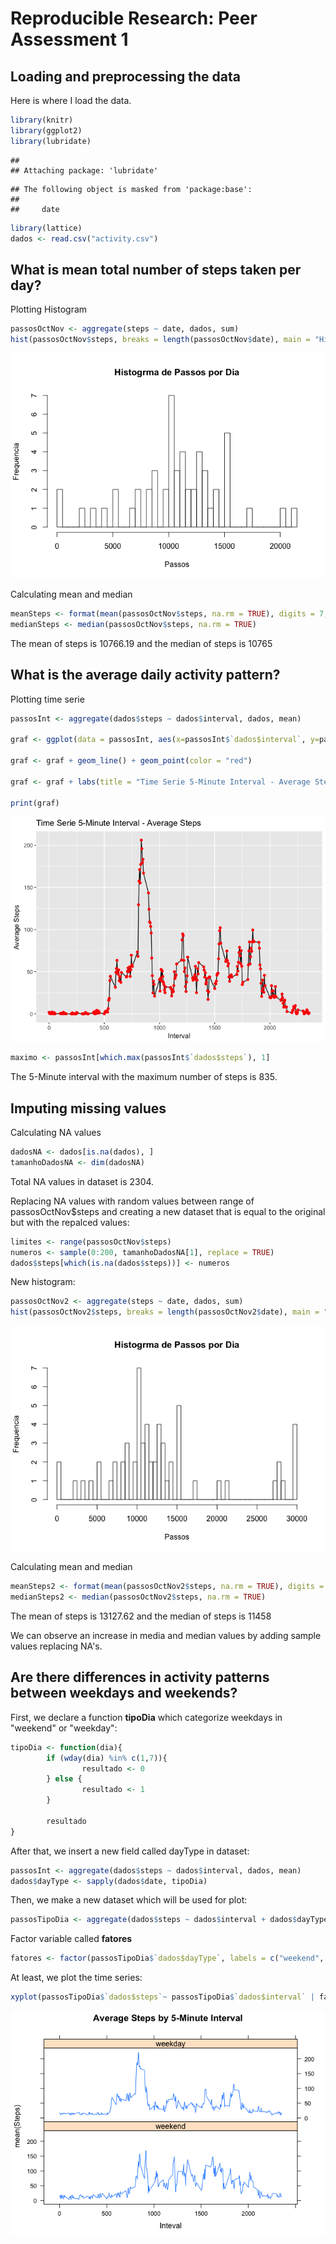 # Reproducible Research: Peer Assessment 1

## Loading and preprocessing the data
Here is where I load the data.

```r
library(knitr)
library(ggplot2)
library(lubridate)
```

```
## 
## Attaching package: 'lubridate'
```

```
## The following object is masked from 'package:base':
## 
##     date
```

```r
library(lattice)
dados <- read.csv("activity.csv")
```

## What is mean total number of steps taken per day?
Plotting Histogram  

```r
passosOctNov <- aggregate(steps ~ date, dados, sum)
hist(passosOctNov$steps, breaks = length(passosOctNov$date), main = "Histogrma de Passos por Dia", xlab = "Passos", ylab = "Frequencia")
```

![](PA1_template_files/figure-html/separateMonth-1.png)<!-- -->

Calculating mean and median

```r
meanSteps <- format(mean(passosOctNov$steps, na.rm = TRUE), digits = 7, nsmall = 2)
medianSteps <- median(passosOctNov$steps, na.rm = TRUE)
```
The mean of steps is 10766.19 and the median of steps is 10765 


## What is the average daily activity pattern?
Plotting time serie

```r
passosInt <- aggregate(dados$steps ~ dados$interval, dados, mean)

graf <- ggplot(data = passosInt, aes(x=passosInt$`dados$interval`, y=passosInt$`dados$steps`))

graf <- graf + geom_line() + geom_point(color = "red")

graf <- graf + labs(title = "Time Serie 5-Minute Interval - Average Steps", x = "Interval" , y = "Average Steps")

print(graf)
```

![](PA1_template_files/figure-html/timeSeries-1.png)<!-- -->


```r
maximo <- passosInt[which.max(passosInt$`dados$steps`), 1]
```

The 5-Minute interval with the maximum number of steps is 835.


## Imputing missing values
Calculating NA values

```r
dadosNA <- dados[is.na(dados), ]
tamanhoDadosNA <- dim(dadosNA)
```
Total NA values in dataset is 2304.

Replacing NA values with random values between range of passosOctNov$steps and creating a new dataset that is equal to the original but with the repalced values:

```r
limites <- range(passosOctNov$steps)
numeros <- sample(0:200, tamanhoDadosNA[1], replace = TRUE)
dados$steps[which(is.na(dados$steps))] <- numeros
```

New histogram:

```r
passosOctNov2 <- aggregate(steps ~ date, dados, sum)
hist(passosOctNov2$steps, breaks = length(passosOctNov2$date), main = "Histogrma de Passos por Dia", xlab = "Passos", ylab = "Frequencia")
```

![](PA1_template_files/figure-html/unnamed-chunk-1-1.png)<!-- -->

Calculating mean and median

```r
meanSteps2 <- format(mean(passosOctNov2$steps, na.rm = TRUE), digits = 7, nsmall = 2)
medianSteps2 <- median(passosOctNov2$steps, na.rm = TRUE)
```
The mean of steps is 13127.62 and the median of steps is 11458

We can observe an increase in media and median values by adding sample values replacing NA's.

## Are there differences in activity patterns between weekdays and weekends?
First, we declare a function **tipoDia** which categorize weekdays in "weekend" or "weekday":

```r
tipoDia <- function(dia){
        if (wday(dia) %in% c(1,7)){
                resultado <- 0
        } else {
                resultado <- 1
        }
        
        resultado
}
```

After that, we insert a new field called dayType in dataset:

```r
passosInt <- aggregate(dados$steps ~ dados$interval, dados, mean)
dados$dayType <- sapply(dados$date, tipoDia)
```

Then, we make a new dataset which will be used for plot:

```r
passosTipoDia <- aggregate(dados$steps ~ dados$interval + dados$dayType, dados, mean)
```

Factor variable called **fatores** 

```r
fatores <- factor(passosTipoDia$`dados$dayType`, labels = c("weekend", "weekday"))
```

At least, we plot the time series:

```r
xyplot(passosTipoDia$`dados$steps`~ passosTipoDia$`dados$interval` | fatores, type = "l", layout = c(1,2), main = "Average Steps by 5-Minute Interval", xlab = "Inteval", ylab = "mean(Steps)")
```

![](PA1_template_files/figure-html/plottingChart-1.png)<!-- -->

